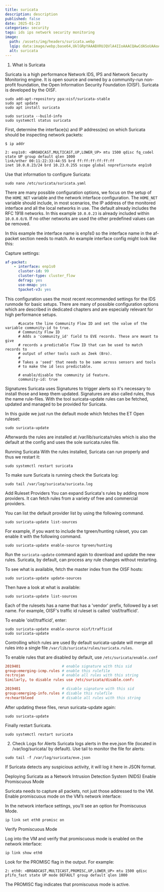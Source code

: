 ```yaml
---
title: suricata
description: description
published: false
date: 2025-01-23
categories: security
tags: ids ips network security monitoring
image:
  path: /assets/img/headers/suricata.webp
  lqip: data:image/webp;base64,UklGRpYAAABXRUJQVlA4IIoAAACQAwCdASoUAAoAPpE4l0eloyIhMAgAsBIJZACdAYrcpJm/tT9gAP77qmrKqNz3z8EBdrVNh/b0svDO9wroS+4ty8Yx3JMLAynj7VBSF8dm4N4Mn+5i5MR1qecTB62RREcFsQFL3M2tXbk+XEpMN5saLh+1Vf3Wx++k+ftP4Q1iUl+zuMpBtXMAAAA=
  alt: suricata
---
```



1. What is Suricata

Suricata is a high performance Network IDS, IPS and Network Security Monitoring engine. It is open source and owned by a community-run non-profit foundation, the Open Information Security Foundation (OISF). Suricata is developed by the OISF.

```shell
sudo add-apt-repository ppa:oisf/suricata-stable
sudo apt update
sudo apt install suricata
```

```shell
sudo suricata --build-info
sudo systemctl status suricata
```

First, determine the interface(s) and IP address(es) on which Suricata should be inspecting network packets:

```text
$ ip addr

2: enp1s0: <BROADCAST,MULTICAST,UP,LOWER_UP> mtu 1500 qdisc fq_codel state UP group default qlen 1000
link/ether 00:11:22:33:44:55 brd ff:ff:ff:ff:ff:ff
inet 10.0.0.23/24 brd 10.23.0.255 scope global noprefixroute enp1s0
```

Use that information to configure Suricata:

```shell
sudo nano /etc/suricata/suricata.yaml
```

There are many possible configuration options, we focus on the setup of the `HOME_NET` variable and the network interface configuration. The `HOME_NET` variable should include, in most scenarios, the IP address of the monitored interface and all the local networks in use. The default already includes the RFC 1918 networks. In this example `10.0.0.23` is already included within `10.0.0.0/8`. If no other networks are used the other predefined values can be removed.

In this example the interface name is enp1s0 so the interface name in the af-packet section needs to match. An example interface config might look like this:

Capture settings:
```yaml
af-packet:
    - interface: enp1s0
      cluster-id: 99
      cluster-type: cluster_flow
      defrag: yes
      use-mmap: yes
      tpacket-v3: yes
```
This configuration uses the most recent recommended settings for the IDS runmode for basic setups. There are many of possible configuration options which are described in dedicated chapters and are especially relevant for high performance setups.
```text
      #Locate the line Community Flow ID and set the value of the variable community-id to true.
      # Community Flow ID
      # Adds a 'community_id' field to EVE records. These are meant to give
      # records a predictable flow ID that can be used to match records to
      # output of other tools such as Zeek (Bro).
      #
      # Takes a 'seed' that needs to be same across sensors and tools
      # to make the id less predictable.

      # enable/disable the community id feature.
      community-id: true
```




Signatures
Suricata uses Signatures to trigger alerts so it's necessary to install those and keep them updated. Signatures are also called rules, thus the name rule-files. With the tool suricata-update rules can be fetched, updated and managed to be provided for Suricata.

In this guide we just run the default mode which fetches the ET Open ruleset:
```shell
sudo suricata-update
```
Afterwards the rules are installed at /var/lib/suricata/rules which is also the default at the config and uses the sole suricata.rules file.

Running Suricata
With the rules installed, Suricata can run properly and thus we restart it:
```shell
sudo systemctl restart suricata
```
To make sure Suricata is running check the Suricata log:
```shell
sudo tail /var/log/suricata/suricata.log
```




Add Ruleset Providers
You can expand Suricata's rules by adding more providers. It can fetch rules from a variety of free and commercial providers.

You can list the default provider list by using the following command.
```shell
sudo suricata-update list-sources
```
For example, if you want to include the tgreen/hunting ruleset, you can enable it with the following command.
```shell
sudo suricata-update enable-source tgreen/hunting
```
Run the `suricata-update` command again to download and update the new rules. Suricata, by default, can process any rule changes without restarting.


To see what is available, fetch the master index from the OISF hosts:
```shell
sudo suricata-update update-sources
```
Then have a look at what is available:
```shell
sudo suricata-update list-sources
```

Each of the rulesets has a name that has a 'vendor' prefix, followed by a set name. For example, OISF's traffic id ruleset is called 'oisf/trafficid'.

To enable 'oisf/trafficid', enter:

```shell
sudo suricata-update enable-source oisf/trafficid
sudo suricata-update
```



Controlling which rules are used
By default suricata-update will merge all rules into a single file `/var/lib/suricata/rules/suricata.rules`.

To enable rules that are disabled by default, use `/etc/suricata/enable.conf`

```conf
2019401                   # enable signature with this sid
group:emerging-icmp.rules # enable this rulefile
re:trojan                 # enable all rules with this string
Similarly, to disable rules use /etc/suricata/disable.conf:

2019401                   # disable signature with this sid
group:emerging-info.rules # disable this rulefile
re:heartbleed             # disable all rules with this string
```

After updating these files, rerun suricata-update again:
```shell
sudo suricata-update
```
Finally restart Suricata.

```shell
sudo systemctl restart suricata
```


2. Check Logs for Alerts
Suricata logs alerts in the eve.json file (located in /var/log/suricata/ by default). Use tail to monitor the file for alerts:

```shell
sudo tail -f /var/log/suricata/eve.json
```

If Suricata detects any suspicious activity, it will log it here in JSON format.


Deploying Suricata as a Network Intrusion Detection System (NIDS) 
Enable Promiscuous Mode

Suricata needs to capture all packets, not just those addressed to the VM. Enable promiscuous mode on the VM’s network interface:


In the network interface settings, you’ll see an option for Promiscuous Mode.

```shell
ip link set eth0 promisc on
```



Verify Promiscuous Mode

Log into the VM and verify that promiscuous mode is enabled on the network interface:

```shell
ip link show eth0
```

Look for the PROMISC flag in the output. For example:
```text
2: eth0: <BROADCAST,MULTICAST,PROMISC,UP,LOWER_UP> mtu 1500 qdisc pfifo_fast state UP mode DEFAULT group default qlen 1000
```
The PROMISC flag indicates that promiscuous mode is active.